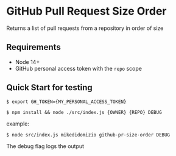 # GitHub Pull Request Size Order

Returns a list of pull requests from a repository in order of size

## Requirements

- Node 14+
- GitHub personal access token with the `repo` scope

## Quick Start for testing

`$ export GH_TOKEN={MY_PERSONAL_ACCESS_TOKEN}`

`$ npm install && node ./src/index.js {OWNER} {REPO} DEBUG`

example:

`$ node src/index.js mikedidomizio github-pr-size-order DEBUG`

The debug flag logs the output